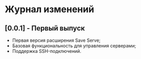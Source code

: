 # Журнал изменений

## [0.0.1] - Первый выпуск

- Первая версия расширения Save Serve;
- Базовая функциональность для управления серверами;
- Поддержка SSH-подключений.
